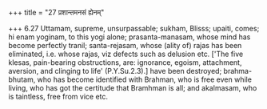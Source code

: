 +++
title = "27 प्रशान्तमनसं ह्येनम्"

+++
6.27 Uttamam, supreme, unsurpassable; sukham, Blisss; upaiti, comes; hi
enam yoginam, to this yogi alone; prasanta-manasam, whose mind has
become perfectly tranil; santa-rejasam, whose (ality of) rajas has been
eliminated, i.e. whose rajas, viz defects such as delusion etc. \['The
five klesas, pain-bearing obstructions, are: ignorance, egoism,
attachment, aversion, and clinging to life' (P.Y.Su.2.3).\] have been
destroyed; brahma-bhutam, who has become identified with Brahman, who is
free even while living, who has got the certitude that Bramhman is all;
and akalmasam, who is taintless, free from vice etc.
